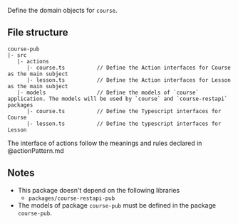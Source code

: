 Define the domain objects for `course`.

## File structure

```
course-pub
|- src
   |- actions
      |- course.ts          // Define the Action interfaces for Course as the main subject
      |- lesson.ts          // Define the Action interfaces for Lesson as the main subject
   |- models                // Define the models of `course` application. The models will be used by `course` and `course-restapi` packages
      |- course.ts          // Define the Typescript interfaces for Course
      |- lesson.ts          // Define the typescript interfaces for Lesson
```

The interface of actions follow the meanings and rules declared in @actionPattern.md

## Notes
- This package doesn't depend on the following libraries
    - `packages/course-restapi-pub`
- The models of package `course-pub` must be defined in the package `course-pub`.